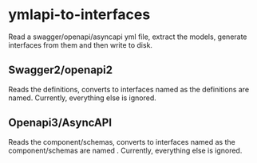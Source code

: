 # ymlapi-to-interfaces

Read a swagger/openapi/asyncapi yml file, extract the models, generate interfaces from them and then write to disk.

## Swagger2/openapi2
Reads the definitions, converts to interfaces named as the definitions are named.
Currently, everything else is ignored.

## Openapi3/AsyncAPI
Reads the component/schemas, converts to interfaces named as the component/schemas are named .
Currently, everything else is ignored.
